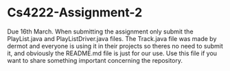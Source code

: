 # Cs4222-Assignment-2
Due 16th March.
When submitting the assignment only submit the PlayList.java and PlayListDriver.java files.
The Track.java file was made by dermot and everyone is using it in their projects so theres no need to
submit it, and obviously the README.md file is just for our use. Use this file if you want to share something
important concerning the repository.
